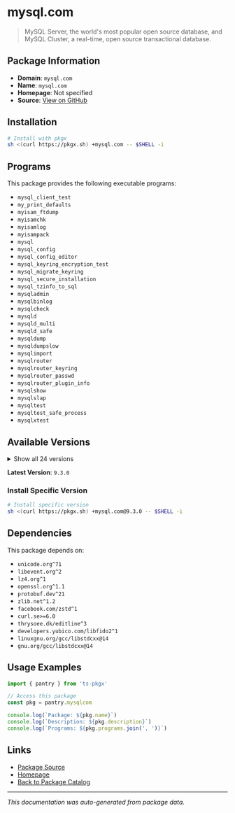 # mysql.com

> MySQL Server, the world's most popular open source database, and MySQL Cluster, a real-time, open source transactional database.

## Package Information

- **Domain**: `mysql.com`
- **Name**: `mysql.com`
- **Homepage**: Not specified
- **Source**: [View on GitHub](https://github.com/pkgxdev/pantry/tree/main/projects/mysql.com/package.yml)

## Installation

```bash
# Install with pkgx
sh <(curl https://pkgx.sh) +mysql.com -- $SHELL -i
```

## Programs

This package provides the following executable programs:

- `mysql_client_test`
- `my_print_defaults`
- `myisam_ftdump`
- `myisamchk`
- `myisamlog`
- `myisampack`
- `mysql`
- `mysql_config`
- `mysql_config_editor`
- `mysql_keyring_encryption_test`
- `mysql_migrate_keyring`
- `mysql_secure_installation`
- `mysql_tzinfo_to_sql`
- `mysqladmin`
- `mysqlbinlog`
- `mysqlcheck`
- `mysqld`
- `mysqld_multi`
- `mysqld_safe`
- `mysqldump`
- `mysqldumpslow`
- `mysqlimport`
- `mysqlrouter`
- `mysqlrouter_keyring`
- `mysqlrouter_passwd`
- `mysqlrouter_plugin_info`
- `mysqlshow`
- `mysqlslap`
- `mysqltest`
- `mysqltest_safe_process`
- `mysqlxtest`

## Available Versions

<details>
<summary>Show all 24 versions</summary>

- `9.3.0`, `9.2.0`, `9.1.0`, `9.0.1`, `9.0.0`
- `8.4.5`, `8.4.4`, `8.4.3`, `8.4.2`, `8.4.1`
- `8.4.0`, `8.3.0`, `8.2.0`, `8.1.0`, `8.0.42`
- `8.0.41`, `8.0.40`, `8.0.39`, `8.0.38`, `8.0.36`
- `8.0.35`, `8.0.34`, `8.0.33`, `8.0.32`

</details>

**Latest Version**: `9.3.0`

### Install Specific Version

```bash
# Install specific version
sh <(curl https://pkgx.sh) +mysql.com@9.3.0 -- $SHELL -i
```

## Dependencies

This package depends on:

- `unicode.org^71`
- `libevent.org^2`
- `lz4.org^1`
- `openssl.org^1.1`
- `protobuf.dev^21`
- `zlib.net^1.2`
- `facebook.com/zstd^1`
- `curl.se>=6.0`
- `thrysoee.dk/editline^3`
- `developers.yubico.com/libfido2^1`
- `linuxgnu.org/gcc/libstdcxx@14`
- `gnu.org/gcc/libstdcxx@14`

## Usage Examples

```typescript
import { pantry } from 'ts-pkgx'

// Access this package
const pkg = pantry.mysqlcom

console.log(`Package: ${pkg.name}`)
console.log(`Description: ${pkg.description}`)
console.log(`Programs: ${pkg.programs.join(', ')}`)
```

## Links

- [Package Source](https://github.com/pkgxdev/pantry/tree/main/projects/mysql.com/package.yml)
- [Homepage](#)
- [Back to Package Catalog](../package-catalog.md)

---

*This documentation was auto-generated from package data.*
